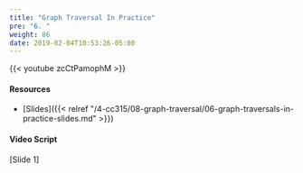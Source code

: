 ```yaml
---
title: "Graph Traversal In Practice"
pre: "6. "
weight: 86
date: 2019-02-04T10:53:26-05:00
---
```


{{< youtube zcCtPamophM >}}

#### Resources
* [Slides]({{< relref "/4-cc315/08-graph-traversal/06-graph-traversals-in-practice-slides.md" >}})

#### Video Script

[Slide 1]